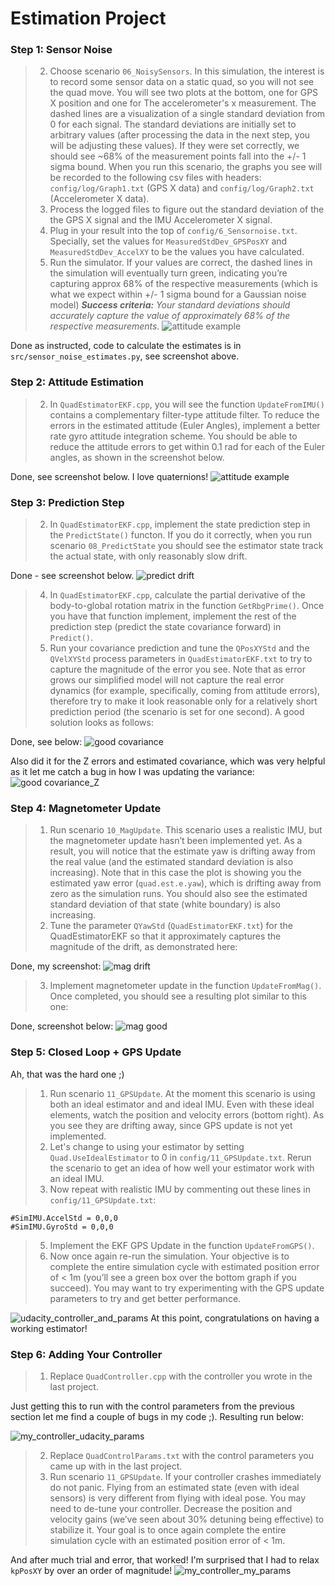 # Estimation Project #
### Step 1: Sensor Noise ###

> 2. Choose scenario `06_NoisySensors`.  In this simulation, the interest is to record some sensor data on a static quad, so you will not see the quad move.  You will see two plots at the bottom, one for GPS X position and one for The accelerometer's x measurement.  The dashed lines are a visualization of a single standard deviation from 0 for each signal. The standard deviations are initially set to arbitrary values (after processing the data in the next step, you will be adjusting these values).  If they were set correctly, we should see ~68% of the measurement points fall into the +/- 1 sigma bound.  When you run this scenario, the graphs you see will be recorded to the following csv files with headers: `config/log/Graph1.txt` (GPS X data) and `config/log/Graph2.txt` (Accelerometer X data).
> 3. Process the logged files to figure out the standard deviation of the the GPS X signal and the IMU Accelerometer X signal.
> 4. Plug in your result into the top of `config/6_Sensornoise.txt`.  Specially, set the values for `MeasuredStdDev_GPSPosXY` and `MeasuredStdDev_AccelXY` to be the values you have calculated.
> 5. Run the simulator. If your values are correct, the dashed lines in the simulation will eventually turn green, indicating you’re capturing approx 68% of the respective measurements (which is what we expect within +/- 1 sigma bound for a Gaussian noise model)
> ***Success criteria:*** *Your standard deviations should accurately capture the value of approximately 68% of the respective measurements.*
![attitude example](Scenario6.png)

Done as instructed, code to calculate the estimates is in `src/sensor_noise_estimates.py`, see screenshot above.

### Step 2: Attitude Estimation ###
> 2. In `QuadEstimatorEKF.cpp`, you will see the function `UpdateFromIMU()` contains a complementary filter-type attitude filter.  To reduce the errors in the estimated attitude (Euler Angles), implement a better rate gyro attitude integration scheme.  You should be able to reduce the attitude errors to get within 0.1 rad for each of the Euler angles, as shown in the screenshot below.

Done, see screenshot below. I love quaternions!
![attitude example](Scenario7.png)


### Step 3: Prediction Step ###
> 2. In `QuadEstimatorEKF.cpp`, implement the state prediction step in the `PredictState()` functon. 
If you do it correctly, when you run scenario `08_PredictState` you should see the estimator state track the actual state, with only reasonably slow drift.

Done - see screenshot below.
![predict drift](Scenario8.png)

> 4. In `QuadEstimatorEKF.cpp`, calculate the partial derivative of the body-to-global rotation matrix in the function `GetRbgPrime()`.  Once you have that function implement, implement the rest of the prediction step (predict the state covariance forward) in `Predict()`.
> 5. Run your covariance prediction and tune the `QPosXYStd` and the `QVelXYStd` process parameters in `QuadEstimatorEKF.txt` to try to capture the magnitude of the error you see. Note that as error grows our simplified model will not capture the real error dynamics (for example, specifically, coming from attitude errors), therefore  try to make it look reasonable only for a relatively short prediction period (the scenario is set for one second).  A good solution looks as follows:

Done, see below: 
![good covariance](Scenario9.png)

Also did it for the Z errors and estimated covariance, which was very helpful as it let me catch
a bug in how I was updating the variance:
![good covariance_Z](Scenario9a.png)


### Step 4: Magnetometer Update ###
> 1. Run scenario `10_MagUpdate`.  This scenario uses a realistic IMU, but the magnetometer update hasn’t been implemented yet. As a result, you will notice that the estimate yaw is drifting away from the real value (and the estimated standard deviation is also increasing).  Note that in this case the plot is showing you the estimated yaw error (`quad.est.e.yaw`), which is drifting away from zero as the simulation runs.  You should also see the estimated standard deviation of that state (white boundary) is also increasing.
> 2. Tune the parameter `QYawStd` (`QuadEstimatorEKF.txt`) for the QuadEstimatorEKF so that it approximately captures the magnitude of the drift, as demonstrated here:

Done, my screenshot: 
![mag drift](Scenario10a.png)

> 3. Implement magnetometer update in the function `UpdateFromMag()`.  Once completed, you should see a resulting plot similar to this one:

Done, screenshot below:
![mag good](Scenario10b.png)

### Step 5: Closed Loop + GPS Update ###
Ah, that was the hard one ;)

> 1. Run scenario `11_GPSUpdate`.  At the moment this scenario is using both an ideal estimator and and ideal IMU.  Even with these ideal elements, watch the position and velocity errors (bottom right). As you see they are drifting away, since GPS update is not yet implemented.
> 2. Let's change to using your estimator by setting `Quad.UseIdealEstimator` to 0 in `config/11_GPSUpdate.txt`.  Rerun the scenario to get an idea of how well your estimator work with an ideal IMU.
> 3. Now repeat with realistic IMU by commenting out these lines in `config/11_GPSUpdate.txt`:
```
#SimIMU.AccelStd = 0,0,0
#SimIMU.GyroStd = 0,0,0
```
> 5. Implement the EKF GPS Update in the function `UpdateFromGPS()`.
> 6. Now once again re-run the simulation.  Your objective is to complete the entire simulation cycle with estimated position error of < 1m (you’ll see a green box over the bottom graph if you succeed).  You may want to try experimenting with the GPS update parameters to try and get better performance.

![udacity_controller_and_params](Scenario11a.png)
At this point, congratulations on having a working estimator!

### Step 6: Adding Your Controller ###
> 1. Replace `QuadController.cpp` with the controller you wrote in the last project.

Just getting this to run with the control parameters from the previous section let me find
a couple of bugs in my code ;). Resulting run below:

![my_controller_udacity_params](Scenario11b.png)

> 2. Replace `QuadControlParams.txt` with the control parameters you came up with in the last project.
> 3. Run scenario `11_GPSUpdate`. If your controller crashes immediately do not panic. Flying from an estimated state (even with ideal sensors) is very different from flying with ideal pose. You may need to de-tune your controller. Decrease the position and velocity gains (we’ve seen about 30% detuning being effective) to stabilize it.  Your goal is to once again complete the entire simulation cycle with an estimated position error of < 1m.

And after much trial and error, that worked! I'm surprised that I had to relax `kpPosXY` by over an order of magnitude!
![my_controller_my_params](Scenario11c.png)
